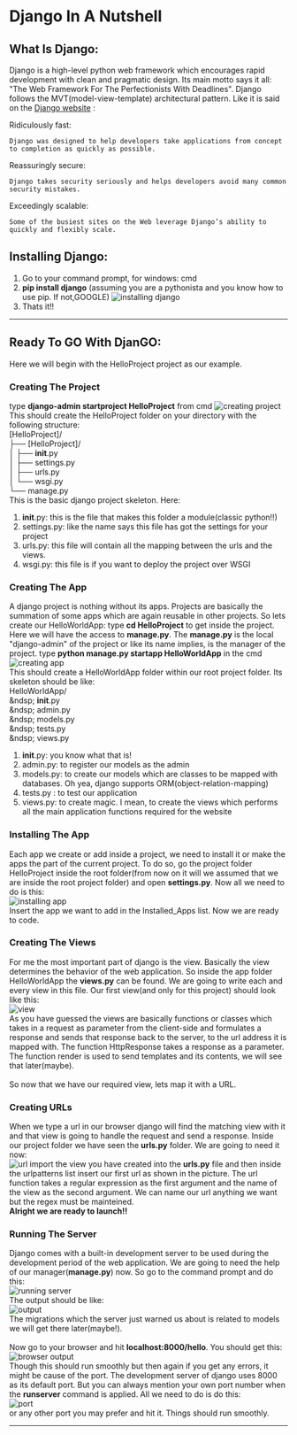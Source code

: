 # **Django In A Nutshell**

## **What Is Django:**
Django is a high-level python web framework which encourages rapid development with clean and pragmatic
design. Its main motto says it all: "The Web Framework For The Perfectionists With Deadlines". Django follows
the MVT(model-view-template) architectural pattern. Like it is said on the [Django website](https://www.djangoproject.com/) :
<br>

Ridiculously fast:

    Django was designed to help developers take applications from concept to completion as quickly as possible.
Reassuringly secure:

    Django takes security seriously and helps developers avoid many common security mistakes.
Exceedingly scalable:

    Some of the busiest sites on the Web leverage Django’s ability to quickly and flexibly scale.



## **Installing Django:**
1. Go to your command prompt, for windows: cmd
1. **pip install django** (assuming you are a pythonista and you know how to use pip. If not,GOOGLE)
![installing django](https://github.com/Anondo/Django/blob/master/img/install.png)
1. Thats it!!
<hr>

## **Ready To GO With DjanGO:**
Here we will begin with the HelloProject project as our example.
### **Creating The Project**
type **django-admin startproject HelloProject** from cmd
![creating project](https://github.com/Anondo/Django/blob/master/img/project.png)<br>
This should create the HelloProject folder on your directory with the following structure:<br>
[HelloProject]/<br>
├── [HelloProject]/<br>
│   ├── __init__.py<br>
│   ├── settings.py<br>
│   ├── urls.py<br>
│   └── wsgi.py<br>
└── manage.py<br>
This is the basic django project skeleton. Here:
1. __init__.py: this is the file that makes this folder a module(classic python!!)
1. settings.py: like the name says this file has got the settings for your project
1. urls.py: this file will contain all the mapping between the urls and the views.
1. wsgi.py: this file is if you want to deploy the project over WSGI
### **Creating The App**
A django project is nothing without its apps. Projects are basically the summation of
some apps which are again reusable in other projects. So lets create our HelloWorldApp:
type **cd HelloProject** to get inside the project. Here we will have the access to
**manage.py**. The **manage.py** is the local "django-admin" of the project or like its name
implies, is the manager of the project.
type **python manage.py startapp HelloWorldApp** in the cmd
![creating app](https://github.com/Anondo/Django/blob/master/img/app.png)<br>
This should create a HelloWorldApp folder within our root project folder. Its skeleton should be like:<br>
HelloWorldApp/<br>
 &ndsp;  __init__.py<br>
 &ndsp;  admin.py<br>
 &ndsp;  models.py<br>
 &ndsp; tests.py<br>
 &ndsp; views.py<br>
1. __init__.py: you know what that is!
1. admin.py: to register our models as the admin
1. models.py: to create our models which are classes to be mapped with databases. Oh yea, django supports ORM(object-relation-mapping)
1. tests.py : to test our application
1. views.py: to create magic. I mean, to create the views which performs all the main application functions required for the website

### **Installing The App**
Each app we create or add inside a project, we need to install it or make the apps the part
of the current project. To do so, go the project folder HelloProject inside the root folder(from
now on it will we assumed that we are inside the root project folder) and open **settings.py**. Now all
we need to do is this:<br>
![installing app](https://github.com/Anondo/Django/blob/master/img/appInstall.png)<br>
Insert the app we want to add in the Installed_Apps list. Now we are ready to code.

### **Creating The Views**
For me the most important part of django is the view. Basically the view determines the behavior of the
web application. So inside the app folder HelloWorldApp the **views.py** can be found. We are going to write each
and every view in this file. Our first view(and only for this project) should look like this:<br>
![view](https://github.com/Anondo/Django/blob/master/img/view.png)<br>
As you have guessed the views are basically functions or classes which takes in a request as parameter from the client-side
and formulates a response and sends that response back to the server, to the url address it is mapped with. The function HttpResponse
takes a response as a parameter. The function render is used to send templates and its contents, we will see that later(maybe).<br><br>
So now that we have our required view, lets map it with a URL.

### **Creating URLs**
When we type a url in our browser django will find the matching view with it and that view is going to handle the request
and send a response. Inside our project folder we have seen the **urls.py** folder. We are going to need it now:<br>
![url](https://github.com/Anondo/Django/blob/master/img/url.png)
import the view you have created into the **urls.py** file and then inside the urlpatterns list insert our
first url  as shown in the picture. The url function takes a regular expression as the first argument and the name of the view
as the second argument. We can name our url anything we want but the regex must be mainteined. <br>
**Alright we are ready to launch!!**

### **Running The Server**
Django comes with a built-in development server to be used during the development period of the web application.
We are going to need the help of our manager(**manage.py**) now. So go to the command prompt and do this:<br>
![running server](https://github.com/Anondo/Django/blob/master/img/server.png)<br>
The output should be like:<br>
![output](https://github.com/Anondo/Django/blob/master/img/output.png)<br>
The migrations which the server just warned us about is related to models we will get there later(maybe!).<br><br>
Now go to your browser and hit **localhost:8000/hello**. You should get this:<br>
![browser output](https://github.com/Anondo/Django/blob/master/img/browserOutput.png)<br>
Though this should run smoothly but then again if you get any errors, it might be cause of the port. The development server
of django uses 8000 as its default port. But you can always mention your own port number when the **runserver** command is applied.
All we need to do is do this:<br>
![port](https://github.com/Anondo/Django/blob/master/img/port.png)<br>
or any other port you may prefer and hit it. Things should run smoothly.
<hr>
